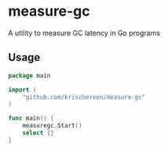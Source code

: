 # measure-gc
A utility to measure GC latency in Go programs

## Usage
```go
package main

import (
	"github.com/krischerven/measure-gc"
)

func main() {
	measuregc.Start()
	select {}
}
```
